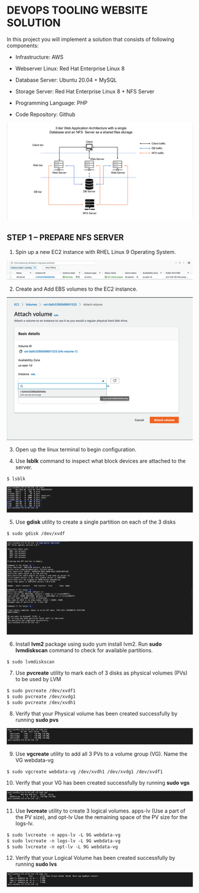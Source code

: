 # **DEVOPS TOOLING WEBSITE SOLUTION**

In this project you will implement a solution that consists of following components:

* Infrastructure: AWS

* Webserver Linux: Red Hat Enterprise Linux 8

* Database Server: Ubuntu 20.04 + MySQL

* Storage Server: Red Hat Enterprise Linux 8 + NFS Server

* Programming Language: PHP

* Code Repository: Github

![Architecture](./images/achitecture-diagram.png)

## STEP 1 – PREPARE NFS SERVER

1. Spin up a new EC2 instance with RHEL Linux 9 Operating System.

![nfs-server](./images/nfs-server.png)

2. Create and Add  EBS volumes to the EC2 instance.

![attaching-volume](images/attaching-volume-to-instance.png)

3. Open up the linux terminal to begin configuration.
   
4. Use **lsblk** command to inspect what block devices are attached to the server. 

```
$ lsblk
```

![attached-volume](./images/attached-volumes-server.png)

5. Use **gdisk** utility to create a single partition on each of the 3 disks

```
$ sudo gdisk /dev/xvdf
```
![volume-partition](./images/volume-partition.png)

6. Install **lvm2** package using sudo yum install lvm2. Run **sudo lvmdiskscan** command to check for available partitions.

```
$ sudo lvmdiskscan 
```

7.  Use **pvcreate** utility to mark each of 3 disks as physical volumes (PVs) to be used by LVM

```
$ sudo pvcreate /dev/xvdf1
$ sudo pvcreate /dev/xvdg1
$ sudo pvcreate /dev/xvdh1
```

8. Verify that your Physical volume has been created successfully by running **sudo pvs**

![physical-volume](./images/physical-volume.png)

9. Use **vgcreate** utility to add all 3 PVs to a volume group (VG). Name the VG webdata-vg

```
$ sudo vgcreate webdata-vg /dev/xvdh1 /dev/xvdg1 /dev/xvdf1
```

10. Verify that your VG has been created successfully by running **sudo vgs**

![volume-groups](./images/volume-groups.png)

11. Use **lvcreate** utility to create 3 logical volumes. apps-lv (Use a part  of the PV size), and opt-lv Use the remaining space of the PV size for the logs-lv.

```
$ sudo lvcreate -n apps-lv -L 9G webdata-vg
$ sudo lvcreate -n logs-lv -L 9G webdata-vg
$ sudo lvcreate -n opt-lv -L 9G webdata-vg
```

12. Verify that your Logical Volume has been created successfully by running **sudo lvs**

![logical-volume](./images/logical-volumes.png)